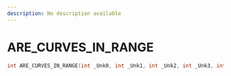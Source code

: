```yaml
---
description: No description available 
---
```


# ARE_CURVES_IN_RANGE

```cpp
int ARE_CURVES_IN_RANGE(int _Unk0, int _Unk1, int _Unk2, int _Unk3, int _Unk4);
```